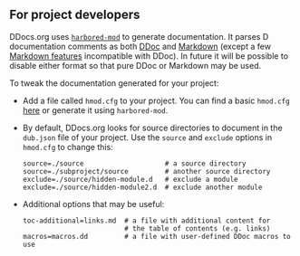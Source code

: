 ## For project developers

DDocs.org uses [`harbored-mod`](https://github.com/kiith-sa/harbored-mod) to generate
documentation. It parses D documentation comments as both
[DDoc](http://dlang.org/ddoc.html) and [Markdown](http://en.wikipedia.org/wiki/Markdown)
(except a few [Markdown
 features](https://github.com/kiith-sa/harbored-mod#differences-from-vanilla-markdown)
 incompatible with DDoc).  In future it will be possible to disable either format so that
pure DDoc or Markdown may be used.


To tweak the documentation generated for your project:

* Add a file called `hmod.cfg` to your project. You can find a basic `hmod.cfg`
  [here](https://github.com/kiith-sa/harbored-mod/blob/master/strings/hmod.cfg) 
  or generate it using `harbored-mod`.

* By default, DDocs.org looks for source directories to document in the `dub.json` file of
  your project. Use the `source` and `exclude` options in `hmod.cfg` to change this:

  ```
  source=./source                    # a source directory
  source=./subproject/source         # another source directory
  exclude=./source/hidden-module.d   # exclude a module
  exclude=./source/hidden-module2.d  # exclude another module
  ```

* Additional options that may be useful:

  ```
  toc-additional=links.md  # a file with additional content for
                           # the table of contents (e.g. links)
  macros=macros.dd         # a file with user-defined DDoc macros to use
  ```
